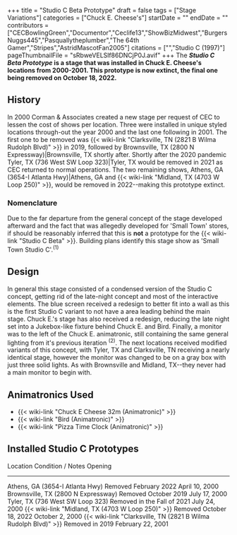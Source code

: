 +++
title = "Studio C Beta Prototype"
draft = false
tags = ["Stage Variations"]
categories = ["Chuck E. Cheese's"]
startDate = ""
endDate = ""
contributors = ["CECBowlingGreen","Documentor","Ceclife13","ShowBizMidwest","BurgersNuggs445","Pasquallytheplumber","The 64th Gamer","Stripes","AstridMascotFan2005"]
citations = ["","Studio C (1997)"]
pageThumbnailFile = "sRbweVELSlf86DNCjP0J.avif"
+++
The ***Studio C Beta Prototype* is a stage that was installed in Chuck E. Cheese's locations from 2000-2001. This prototype is now extinct, the final one being removed on October 18, 2022.**

## History

In 2000 Corman & Associates created a new stage per request of CEC to lessen the cost of shows per location. Three were installed in unique styled locations through-out the year 2000 and the last one following in 2001. The first one to be removed was {{< wiki-link "Clarksville, TN (2821 B Wilma Rudolph Blvd)" >}} in 2019, followed by Brownsville, TX (2800 N Expressway)|Brownsville, TX shortly after. Shortly after the 2020 pandemic Tyler, TX (736 West SW Loop 323)|Tyler, TX would be removed in 2021 as CEC returned to normal operations. The two remaining shows, Athens, GA (3654-I Atlanta Hwy)|Athens, GA and {{< wiki-link "Midland, TX (4703 W Loop 250)" >}}, would be removed in 2022--making this prototype extinct.

### Nomenclature

Due to the far departure from the general concept of the stage developed afterward and the fact that was allegedly developed for 'Small Town' stores, if should be reasonably inferred that this is **not** a prototype for the {{< wiki-link "Studio C Beta" >}}.
Building plans identify this stage show as 'Small Town Studio C'.<sup>(1)</sup>

## Design

In general this stage consisted of a condensed version of the Studio C concept, getting rid of the late-night concept and most of the interactive elements. The blue screen received a redesign to better fit into a wall as this is the first Studio C variant to not have a area leading behind the main stage. Chuck E.'s stage has also received a redesign, reducing the late night set into a Jukebox-like fixture behind Chuck E. and Bird. Finally, a monitor was to the left of the Chuck E. animatronic, still containing the same general lighting from it's previous iteration <sup>(2)</sup>.
The next locations received modified variants of this concept, with Tyler, TX and Clarksville, TN receiving a nearly identical stage, however the monitor was changed to be on a gray box with just three solid lights. As with Brownsville and Midland, TX--they never had a main monitor to begin with.

## Animatronics Used

- {{< wiki-link "Chuck E Cheese 32m (Animatronic)" >}}
- {{< wiki-link "Bird (Animatronic)" >}}
- {{< wiki-link "Pizza Time Clock (Animatronic)" >}}

## Installed Studio C Prototypes

  Location                                                              Condition / Notes             Opening
  --------------------------------------------------------------------- ----------------------------- -------------------
  Athens, GA (3654-I Atlanta Hwy)                                       Removed February 2022         April 10, 2000
  Brownsville, TX (2800 N Expressway)                                   Removed October 2019          July 17, 2000
  Tyler, TX (736 West SW Loop 323)                                      Removed in the Fall of 2021   July 24, 2000
  {{< wiki-link "Midland, TX (4703 W Loop 250)" >}}                 Removed October 18, 2022      October 2, 2000
  {{< wiki-link "Clarksville, TN (2821 B Wilma Rudolph Blvd)" >}}   Removed in 2019               February 22, 2001

